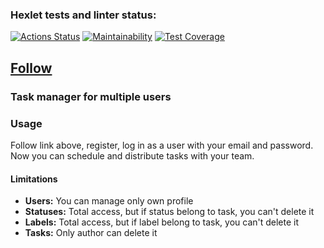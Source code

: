 ### Hexlet tests and linter status:
[![Actions Status](https://github.com/denbon05/backend-project-lvl4/workflows/hexlet-check/badge.svg)](https://github.com/denbon05/backend-project-lvl4/actions)
[![Maintainability](https://api.codeclimate.com/v1/badges/1f7060b57d451b31aa11/maintainability)](https://codeclimate.com/github/denbon05/backend-project-lvl4/maintainability)
[![Test Coverage](https://api.codeclimate.com/v1/badges/1f7060b57d451b31aa11/test_coverage)](https://codeclimate.com/github/denbon05/backend-project-lvl4/test_coverage)

## <a target="_blank" href="https://task-manager-prod.herokuapp.com/">Follow</a>

### Task manager for multiple users

### Usage
<p>Follow link above, register, log in as a user with your email and password. Now you can schedule and distribute tasks with your team.</p> 

#### Limitations
<ul>
<li><b>Users:</b> You can manage only own profile</li>
<li><b>Statuses:</b> Total access, but if status belong to task, you can't delete it</li>
<li><b>Labels:</b> Total access, but if label belong to task, you can't delete it</li>
<li><b>Tasks:</b> Only author can delete it</li>
</ul>

